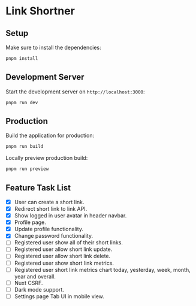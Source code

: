 # Link Shortner

## Setup

Make sure to install the dependencies:

```bash
pnpm install
```

## Development Server

Start the development server on `http://localhost:3000`:

```bash
pnpm run dev
```

## Production

Build the application for production:

```bash
pnpm run build
```

Locally preview production build:

```bash
pnpm run preview
```

## Feature Task List

- [x] User can create a short link.
- [x] Redirect short link to link API.
- [x] Show logged in user avatar in header navbar.
- [x] Profile page.
- [x] Update profile functionality.
- [x] Change password functionality.
- [ ] Registered user show all of their short links.
- [ ] Registered user allow short link update.
- [ ] Registered user allow short link delete.
- [ ] Registered user show short link metrics.
- [ ] Registered user short link metrics chart today, yesterday, week, month, year and overall.
- [ ] Nuxt CSRF.
- [ ] Dark mode support.
- [ ] Settings page Tab UI in mobile view.
